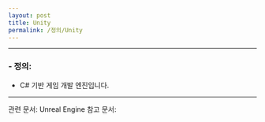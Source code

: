 ```yaml
---
layout: post
title: Unity
permalink: /정의/Unity
---
```


---
### - 정의:
- C# 기반 게임 개발 엔진입니다.

---
관련 문서: Unreal Engine
참고 문서: 